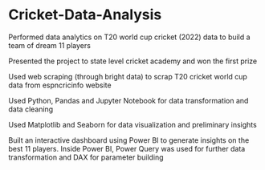# Cricket-Data-Analysis

Performed data analytics on T20 world cup cricket (2022) data to build a team of dream 11 players

Presented the project to state level cricket academy and won the first prize 

Used web scraping (through bright data) to scrap T20 cricket world cup data from espncricinfo website

Used Python, Pandas and Jupyter Notebook for data transformation and data cleaning

Used Matplotlib and Seaborn for data visualization and preliminary insights

Built an interactive dashboard using Power BI to generate insights on the best 11 players. Inside Power BI, Power Query was used for further data transformation and DAX for parameter building
